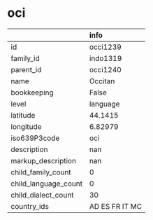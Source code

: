 # oci
|                      | info           |
|:---------------------|:---------------|
| id                   | occi1239       |
| family_id            | indo1319       |
| parent_id            | occi1240       |
| name                 | Occitan        |
| bookkeeping          | False          |
| level                | language       |
| latitude             | 44.1415        |
| longitude            | 6.82979        |
| iso639P3code         | oci            |
| description          | nan            |
| markup_description   | nan            |
| child_family_count   | 0              |
| child_language_count | 0              |
| child_dialect_count  | 30             |
| country_ids          | AD ES FR IT MC |